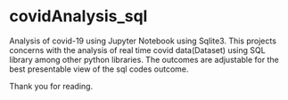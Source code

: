 # covidAnalysis_sql
Analysis of covid-19 using Jupyter Notebook using Sqlite3.
This projects concerns with the analysis of real time covid data(Dataset) using SQL library among other python libraries. The outcomes are adjustable for the best presentable view of the sql codes outcome.

Thank you for reading.
